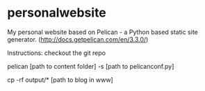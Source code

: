 personalwebsite
===============


My personal website based on Pelican - a Python based static site generator. (http://docs.getpelican.com/en/3.3.0/)

Instructions:
checkout the git repo

pelican [path to content folder] -s [path to pelicanconf.py]

cp -rf output/* [path to blog in www]
